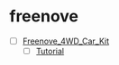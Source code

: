 # freenove



- [ ] [Freenove_4WD_Car_Kit](https://github.com/Freenove/Freenove_4WD_Car_Kit)
  - [ ] [Tutorial](https://github.com/Freenove/Freenove_4WD_Car_Kit/blob/master/Tutorial.pdf)
